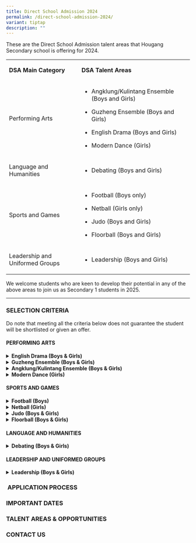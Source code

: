 ```yaml
---
title: Direct School Admission 2024
permalink: /direct-school-admission-2024/
variant: tiptap
description: ""
---
```

<p>These are the Direct School Admission talent areas that Hougang Secondary
school is offering for 2024. &nbsp;</p>
<table style="minWidth: 50px">
<colgroup>
<col>
<col>
</colgroup>
<tbody>
<tr>
<td rowspan="1" colspan="1">
<p><strong>DSA Main Category</strong>
</p>
</td>
<td rowspan="1" colspan="1">
<p><strong>DSA Talent Areas</strong>
</p>
</td>
</tr>
<tr>
<td rowspan="1" colspan="1">
<p>Performing Arts</p>
</td>
<td rowspan="1" colspan="1">
<ul data-tight="true" class="tight">
<li>
<p>Angklung/Kulintang Ensemble (Boys and Girls)</p>
</li>
<li>
<p>Guzheng Ensemble (Boys and Girls)</p>
</li>
<li>
<p>English Drama (Boys and Girls)</p>
</li>
<li>
<p>Modern Dance (Girls)</p>
</li>
</ul>
</td>
</tr>
<tr>
<td rowspan="1" colspan="1">
<p>Language and Humanities</p>
</td>
<td rowspan="1" colspan="1">
<ul data-tight="true" class="tight">
<li>
<p>Debating (Boys and Girls)</p>
</li>
</ul>
</td>
</tr>
<tr>
<td rowspan="1" colspan="1">
<p>Sports and Games</p>
</td>
<td rowspan="1" colspan="1">
<ul data-tight="true" class="tight">
<li>
<p>Football (Boys only)</p>
</li>
<li>
<p>Netball (Girls only)</p>
</li>
<li>
<p>Judo (Boys and Girls)</p>
</li>
<li>
<p>Floorball (Boys and Girls)</p>
</li>
</ul>
</td>
</tr>
<tr>
<td rowspan="1" colspan="1">
<p>Leadership and Uniformed Groups</p>
</td>
<td rowspan="1" colspan="1">
<ul data-tight="true" class="tight">
<li>
<p>Leadership (Boys and Girls)</p>
</li>
</ul>
</td>
</tr>
</tbody>
</table>
<p>We welcome students who are keen to develop their potential in any of
the above areas to join us as Secondary 1 students in 2025.&nbsp;</p>
<hr>
<h3><strong>SELECTION CRITERIA</strong></h3>
<p>Do note that meeting all the criteria below does not guarantee the student
will be shortlisted or given an offer.</p>
<h4>PERFORMING ARTS</h4>
<div data-type="detailGroup" class="isomer-accordion isomer-accordion-white">
<details class="isomer-details">
<summary><strong>English Drama (Boys &amp; Girls)</strong>
</summary>
<div data-type="detailsContent" class="isomer-details-content">
<p>Criteria:</p>
<ul data-tight="true" class="tight">
<li>
<p>Has passion for the arts, and demonstrates interest in theatre productions</p>
</li>
<li>
<p>Participated in Singapore Youth Festival (SYF) Arts Presentations/other
international/national competitions, or school/public performances</p>
</li>
</ul>
</div>
</details>
<details class="isomer-details">
<summary><strong>Guzheng Ensemble (Boys &amp; Girls)</strong>
</summary>
<div data-type="detailsContent" class="isomer-details-content">
<p>Criteria:</p>
<ul data-tight="true" class="tight">
<li>
<p>Demonstrates passion for music</p>
</li>
<li>
<p>Possesses basic knowledge and competency in playing the Guzheng</p>
</li>
<li>
<p>Participated in Singapore Youth Festival (SYF) Arts Presentations/other
international/national competitions, or school/public performances</p>
</li>
</ul>
</div>
</details>
<details class="isomer-details">
<summary><strong>Angklung/Kulintang Ensemble (Boys &amp; Girls)</strong>
</summary>
<div data-type="detailsContent" class="isomer-details-content">
<p>Criteria:</p>
<ul data-tight="true" class="tight">
<li>
<p>Demonstrates passion for music</p>
</li>
<li>
<p>Possesses basic knowledge and competency in playing the Angklung/Kulintang
instruments</p>
</li>
<li>
<p>Participated in Singapore Youth Festival (SYF) Arts Presentations/other
international/national competitions, or school/public performances</p>
</li>
</ul>
</div>
</details>
<details class="isomer-details">
<summary><strong>Modern Dance (Girls)</strong>
</summary>
<div data-type="detailsContent" class="isomer-details-content">
<p>Criteria:</p>
<ul data-tight="true" class="tight">
<li>
<p>Demonstrates passion for dance</p>
</li>
<li>
<p>Possesses basic knowledge and competency in dance</p>
</li>
<li>
<p>Participated in Singapore Youth Festival (SYF) Arts Presentations/other
international/national competitions, or school/public performances</p>
</li>
</ul>
</div>
</details>
</div>
<h4>SPORTS AND GAMES</h4>
<div data-type="detailGroup" class="isomer-accordion isomer-accordion-white">
<details class="isomer-details">
<summary><strong>Football (Boys)</strong>
</summary>
<div data-type="detailsContent" class="isomer-details-content">
<p>Criteria:</p>
<ul data-tight="true" class="tight">
<li>
<p>Possesses sound technical knowledge and skills in Football</p>
</li>
<li>
<p>Preferably participated in National School Games (NSG)/other Football
competitions</p>
</li>
</ul>
</div>
</details>
<details class="isomer-details">
<summary><strong>Netball (Girls)</strong>
</summary>
<div data-type="detailsContent" class="isomer-details-content">
<p>Criteria:</p>
<ul data-tight="true" class="tight">
<li>
<p>Demonstrates interest in and possesses technical knowledge of Netball</p>
</li>
<li>
<p>Preferably participated in National School Games (NSG)/other Netball competitions</p>
</li>
</ul>
</div>
</details>
<details class="isomer-details">
<summary><strong>Judo (Boys &amp; Girls)</strong>
</summary>
<div data-type="detailsContent" class="isomer-details-content">
<p>Criteria:</p>
<ul data-tight="true" class="tight">
<li>
<p>Demonstrates interest in Martial Arts, technical knowledge of Judo is
preferred</p>
</li>
<li>
<p>Preferably participated in other Judo competitions</p>
</li>
</ul>
</div>
</details>
<details class="isomer-details">
<summary><strong>Floorball (Boys &amp; Girls)</strong>
</summary>
<div data-type="detailsContent" class="isomer-details-content">
<p>Criteria:</p>
<ul data-tight="true" class="tight">
<li>
<p>Demonstrates drive and desire to perform at one’s best</p>
</li>
<li>
<p>Possesses sound technical knowledge and skills in Floorball</p>
</li>
<li>
<p>Preferably participated in National School Games (NSG)/other Floorball
competitions</p>
</li>
</ul>
</div>
</details>
</div>
<p></p>
<h4>LANGUAGE AND HUMANITIES</h4>
<div data-type="detailGroup" class="isomer-accordion-group isomer-accordion isomer-accordion-white">
<details class="isomer-details">
<summary><strong>Debating (Boys &amp; Girls)</strong>&nbsp;</summary>
<div data-type="detailsContent" class="isomer-details-content">
<p>Criteria:</p>
<ul data-tight="true" class="tight">
<li>
<p>Demonstrates passion for the arts</p>
</li>
<li>
<p>Possesses a good command of the English Language</p>
</li>
<li>
<p>Participated in public speaking/debates/oratorical competitions</p>
</li>
</ul>
</div>
</details>
</div>
<p></p>
<h4>LEADERSHIP AND UNIFORMED GROUPS</h4>
<div data-type="detailGroup" class="isomer-accordion-group isomer-accordion isomer-accordion-white">
<details class="isomer-details">
<summary><strong>Leadership (Boys &amp; Girls)</strong>
</summary>
<div data-type="detailsContent" class="isomer-details-content">
<p>Criteria:</p>
<ul data-tight="true" class="tight">
<li>
<p>Demonstrates good role model behaviour anchored on sound values</p>
</li>
<li>
<p>Possesses leadership qualities and the ability to positively influence
their peers</p>
</li>
<li>
<p>Preferably has experience as an appointed student leader impacting change
amongst peers (e.g. Prefect, Class Monitor, CCA Leader, Peer Support Leader)</p>
</li>
</ul>
</div>
</details>
</div>
<h3>&nbsp;APPLICATION PROCESS</h3>
<p></p>
<h3>IMPORTANT DATES</h3>
<p></p>
<p></p>
<h3>TALENT AREAS &amp; OPPORTUNITIES</h3>
<p></p>
<p></p>
<h3>CONTACT US</h3>
<p></p>
<p></p>
<p></p>
<p></p>
<p></p>
<p></p>
